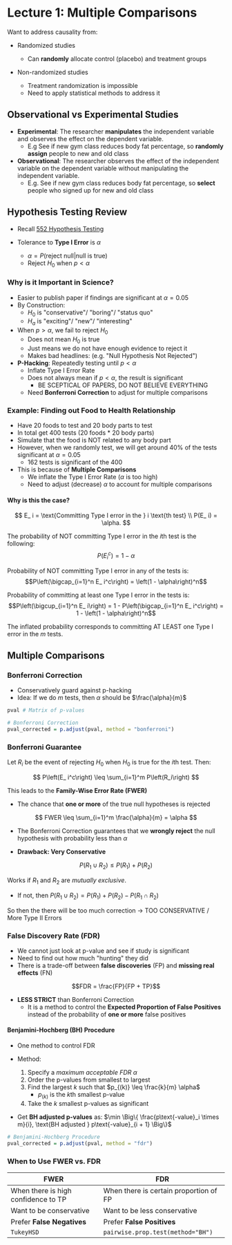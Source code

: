 # Lecture 1: Multiple Comparisons

Want to address causality from:

- Randomized studies
  - Can **randomly** allocate control (placebo) and treatment groups
- Non-randomized studies

  - Treatment randomization is impossible
  - Need to apply statistical methods to address it

## Observational vs Experimental Studies

- **Experimental**: The researcher **manipulates** the independent variable and observes the effect on the dependent variable.
  - E.g See if new gym class reduces body fat percentage, so **randomly assign** people to new and old class
- **Observational**: The researcher observes the effect of the independent variable on the dependent variable without manipulating the independent variable.
  - E.g. See if new gym class reduces body fat percentage, so **select** people who signed up for new and old class

## Hypothesis Testing Review

- Recall [552 Hypothesis Testing](https://mds.farrandi.com/block_2/552_stat_inter/552_stat_inter#hypothesis-testing)

- Tolerance to **Type I Error** is $\alpha$
  - $\alpha = P(\text{reject null} | \text{null is true})$
  - Reject $H_0$ when $p < \alpha$

### Why is it Important in Science?

- Easier to publish paper if findings are significant at $\alpha = 0.05$
- By Construction:
  - $H_0$ is "conservative"/ "boring"/ "status quo"
  - $H_a$ is "exciting"/ "new"/ "interesting"
- When $p > \alpha$, we fail to reject $H_0$
  - Does not mean $H_0$ is true
  - Just means we do not have enough evidence to reject it
  - Makes bad headlines: (e.g. "Null Hypothesis Not Rejected")
- **P-Hacking**: Repeatedly testing until $p < \alpha$
  - Inflate Type I Error Rate
  - Does not always mean if $p < \alpha$, the result is significant
    - BE SCEPTICAL OF PAPERS, DO NOT BELIEVE EVERYTHING
  - Need **Bonferroni Correction** to adjust for multiple comparisons

### Example: Finding out Food to Health Relationship

- Have 20 foods to test and 20 body parts to test
- In total get 400 tests (20 foods \* 20 body parts)
- Simulate that the food is NOT related to any body part
- However, when we randomly test, we will get around 40% of the tests significant at $\alpha = 0.05$
  - 162 tests is significant of the 400
- This is because of **Multiple Comparisons**
  - We inflate the Type I Error Rate ($\alpha$ is too high)
  - Need to adjust (decrease) $\alpha$ to account for multiple comparisons

#### Why is this the case?

$$
E_ i = \text{Committing Type I error in the } i \text{th test} \\
P(E_ i) = \alpha.
$$

The probability of NOT committing Type I error in the $i$th test is the following:
$$P\left(E_ i^c\right) = 1 - \alpha$$

Probability of NOT committing Type I error in any of the tests is:
$$P\left(\bigcap_{i=1}^n E_ i^c\right) = \left(1 - \alpha\right)^n$$

Probability of committing at least one Type I error in the tests is:
$$P\left(\bigcup_{i=1}^n E_ i\right) = 1 - P\left(\bigcap_{i=1}^n E_ i^c\right) = 1 - \left(1 - \alpha\right)^n$$

The inflated probability corresponds to committing AT LEAST one Type I error in the $m$ tests.

## Multiple Comparisons

### Bonferroni Correction

- Conservatively guard against p-hacking
- Idea: If we do $m$ tests, then $\alpha$ should be $\frac{\alpha}{m}$

```r
pval # Matrix of p-values

# Bonferroni Correction
pval_corrected = p.adjust(pval, method = "bonferroni")
```

### Bonferroni Guarantee

Let $R_i$ be the event of rejecting $H_0$ when $H_0$ is true for the $i$th test. Then:

$$
P\left(E_ i^c\right) \leq \sum_{i=1}^m P\left(R_i\right)
$$

This leads to the **Family-Wise Error Rate (FWER)**

- The chance that **one or more** of the true null hypotheses is rejected

$$
FWER \leq \sum_{i=1}^m \frac{\alpha}{m} = \alpha
$$

- The Bonferroni Correction guarantees that we **wrongly reject** the null hypothesis with probability less than $\alpha$

- **Drawback: Very Conservative**

$$P(R_1 \; \cup \; R_2) \leq P(R_1) + P(R_2)$$

Works if $R_1$ and $R_2$ are _mutually exclusive_.

- If not, then $P(R_1 \; \cup \; R_2) =  P(R_1) + P(R_2) - P(R_1 \; \cap \; R_2)$

So then the there will be too much correction -> TOO CONSERVATIVE / More Type II Errors

### False Discovery Rate (FDR)

- We cannot just look at p-value and see if study is significant
- Need to find out how much "hunting" they did
- There is a trade-off between **false discoveries** (FP) and **missing real effects** (FN)

$$FDR = \frac{FP}{FP + TP}$$

- **LESS STRICT** than Bonferroni Correction
  - It is a method to control the **Expected Proportion of False Positives** instead of the probability of **one or more** false positives

#### Benjamini-Hochberg (BH) Procedure

- One method to control FDR
- Method:

  1. Specify a _maximum acceptable FDR_ $\alpha$
  2. Order the p-values from smallest to largest
  3. Find the largest $k$ such that $p_{(k)} \leq \frac{k}{m} \alpha$
     - $p_{(k)}$ is the $k$th smallest p-value
  4. Take the $k$ smallest p-values as significant

- Get **BH adjusted p-values** as: $\min \Big\{ \frac{p\text{-value}_i \times m}{i}, \text{BH adjusted } p\text{-value}_{i + 1} \Big\}$

```r
# Benjamini-Hochberg Procedure
pval_corrected = p.adjust(pval, method = "fdr")
```

### When to Use FWER vs. FDR

| FWER                                | FDR                                    |
| ----------------------------------- | -------------------------------------- |
| When there is high confidence to TP | When there is certain proportion of FP |
| Want to be conservative             | Want to be less conservative           |
| Prefer **False Negatives**          | Prefer **False Positives**             |
| `TukeyHSD`                          | `pairwise.prop.test(method="BH")`      |

